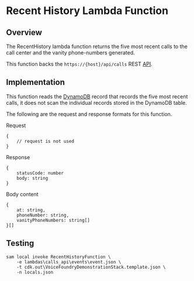 # Recent History Lambda Function

## Overview

The RecentHistory lambda function returns the five most recent calls to the call center and the vanity phone-numbers generated.

This function backs the `https://{host}/api/calls` REST [API](ApiGateway.md).

## Implementation

This function reads the [DynamoDB](DynamoDB.md) record that records the five most recent calls, it does not scan the individual records stored in the DynamoDB table.

The following are the request and response formats for this function.

Request

```
{
    // request is not used
}
```

Response

```
{
    statusCode: number
    body: string
}
```

Body content

```
{
    at: string,
    phoneNumber: string,
    vanityPhoneNumbers: string[]
}[]
```

## Testing

```
sam local invoke RecentHistoryFunction \
    -e lambdas\calls_api\events\event.json \
    -t cdk.out\VoiceFoundryDemonstrationStack.template.json \
    -n locals.json
```